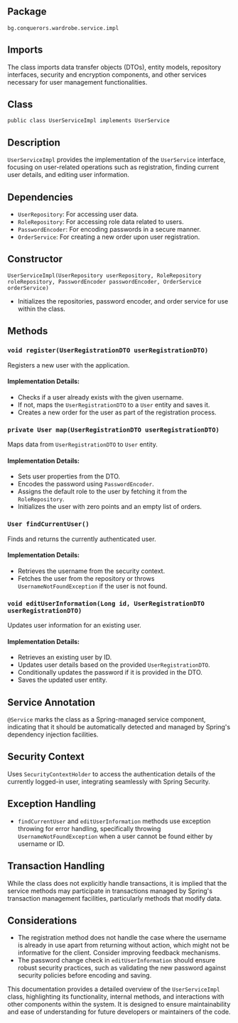 ## Package

`bg.conquerors.wardrobe.service.impl`

## Imports

The class imports data transfer objects (DTOs), entity models, repository interfaces, security and encryption components, and other services necessary for user management functionalities.

## Class

`public class UserServiceImpl implements UserService`

## Description

`UserServiceImpl` provides the implementation of the `UserService` interface, focusing on user-related operations such as registration, finding current user details, and editing user information.

## Dependencies

- `UserRepository`: For accessing user data.
- `RoleRepository`: For accessing role data related to users.
- `PasswordEncoder`: For encoding passwords in a secure manner.
- `OrderService`: For creating a new order upon user registration.

## Constructor

`UserServiceImpl(UserRepository userRepository, RoleRepository roleRepository, PasswordEncoder passwordEncoder, OrderService orderService)`

- Initializes the repositories, password encoder, and order service for use within the class.

## Methods

### `void register(UserRegistrationDTO userRegistrationDTO)`

Registers a new user with the application.

#### Implementation Details:

- Checks if a user already exists with the given username.
- If not, maps the `UserRegistrationDTO` to a `User` entity and saves it.
- Creates a new order for the user as part of the registration process.

### `private User map(UserRegistrationDTO userRegistrationDTO)`

Maps data from `UserRegistrationDTO` to `User` entity.

#### Implementation Details:

- Sets user properties from the DTO.
- Encodes the password using `PasswordEncoder`.
- Assigns the default role to the user by fetching it from the `RoleRepository`.
- Initializes the user with zero points and an empty list of orders.

### `User findCurrentUser()`

Finds and returns the currently authenticated user.

#### Implementation Details:

- Retrieves the username from the security context.
- Fetches the user from the repository or throws `UsernameNotFoundException` if the user is not found.

### `void editUserInformation(Long id, UserRegistrationDTO userRegistrationDTO)`

Updates user information for an existing user.

#### Implementation Details:

- Retrieves an existing user by ID.
- Updates user details based on the provided `UserRegistrationDTO`.
- Conditionally updates the password if it is provided in the DTO.
- Saves the updated user entity.

## Service Annotation

`@Service` marks the class as a Spring-managed service component, indicating that it should be automatically detected and managed by Spring's dependency injection facilities.

## Security Context

Uses `SecurityContextHolder` to access the authentication details of the currently logged-in user, integrating seamlessly with Spring Security.

## Exception Handling

- `findCurrentUser` and `editUserInformation` methods use exception throwing for error handling, specifically throwing `UsernameNotFoundException` when a user cannot be found either by username or ID.

## Transaction Handling

While the class does not explicitly handle transactions, it is implied that the service methods may participate in transactions managed by Spring's transaction management facilities, particularly methods that modify data.

## Considerations

- The registration method does not handle the case where the username is already in use apart from returning without action, which might not be informative for the client. Consider improving feedback mechanisms.
- The password change check in `editUserInformation` should ensure robust security practices, such as validating the new password against security policies before encoding and saving.

This documentation provides a detailed overview of the `UserServiceImpl` class, highlighting its functionality, internal methods, and interactions with other components within the system. It is designed to ensure maintainability and ease of understanding for future developers or maintainers of the code.